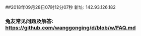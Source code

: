##2018年09月28日07时12分07秒 新址: 142.93.126.182
### 兔友常见问题及解答: https://github.com/wanggonging/d/blob/w/FAQ.md
